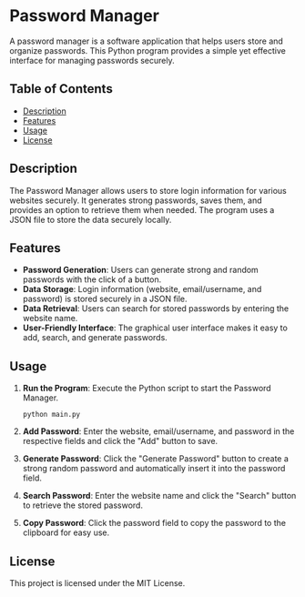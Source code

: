 # Password Manager

A password manager is a software application that helps users store and organize passwords. This Python program provides a simple yet effective interface for managing passwords securely.

## Table of Contents
- [Description](#description)
- [Features](#features)
- [Usage](#usage)
- [License](#license)

## Description

The Password Manager allows users to store login information for various websites securely. It generates strong passwords, saves them, and provides an option to retrieve them when needed. The program uses a JSON file to store the data securely locally.

## Features

- **Password Generation**: Users can generate strong and random passwords with the click of a button.
- **Data Storage**: Login information (website, email/username, and password) is stored securely in a JSON file.
- **Data Retrieval**: Users can search for stored passwords by entering the website name.
- **User-Friendly Interface**: The graphical user interface makes it easy to add, search, and generate passwords.

## Usage

1. **Run the Program**: Execute the Python script to start the Password Manager.
    ```
    python main.py
    ```

2. **Add Password**: Enter the website, email/username, and password in the respective fields and click the "Add" button to save.
3. **Generate Password**: Click the "Generate Password" button to create a strong random password and automatically insert it into the password field.
4. **Search Password**: Enter the website name and click the "Search" button to retrieve the stored password.
5. **Copy Password**: Click the password field to copy the password to the clipboard for easy use.

## License

This project is licensed under the MIT License.
